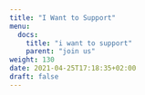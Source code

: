 ```yaml
---
title: "I Want to Support"
menu:
  docs:
    title: "i want to support"
    parent: "join us"
weight: 130
date: 2021-04-25T17:18:35+02:00
draft: false
---
```


